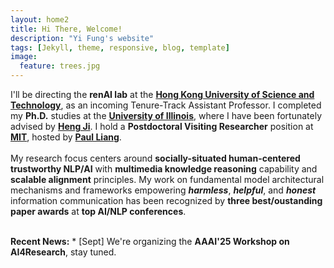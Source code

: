 ```yaml
---
layout: home2
title: Hi There, Welcome!
description: "Yi Fung's website"
tags: [Jekyll, theme, responsive, blog, template]
image:
  feature: trees.jpg
---
```


I'll be directing the <b>renAI lab</b> at the <a href="https://hkust.edu.hk/" target="_blank"><b>Hong Kong University of Science and Technology</b></a>, as an incoming Tenure-Track Assistant Professor. I completed my <b>Ph.D.</b> studies at the <a href="https://cs.illinois.edu/" target="_blank"><b>University of Illinois</b></a>, where I have been fortunately advised by <a href="https://blender.cs.illinois.edu/hengji.html" target="_blank"><b>Heng Ji</b></a>. I hold a <b>Postdoctoral Visiting Researcher</b> position at <a href="https://www.mit.edu/" target="_blank"><b>MIT</b></a>, hosted by <a href="https://www.mit.edu/~ppliang/" target="_blank"><b>Paul Liang</b></a>.
<br><br>
My research focus centers around <b>socially-situated human-centered trustworthy NLP/AI</b> with <b>multimedia knowledge reasoning</b> capability and <b>scalable alignment</b> principles. My work on fundamental model architectural mechanisms and frameworks empowering <b><i>harmless</i></b>, <b><i>helpful</i></b>, and <i><b>honest</b></i> information communication has been recognized by <b>three best/oustanding paper awards</b> at <b>top AI/NLP conferences</b>.

<br>
<b>Recent News:</b>
* [Sept] We're organizing the  <b>AAAI'25 Workshop on AI4Research</b>, stay tuned.


